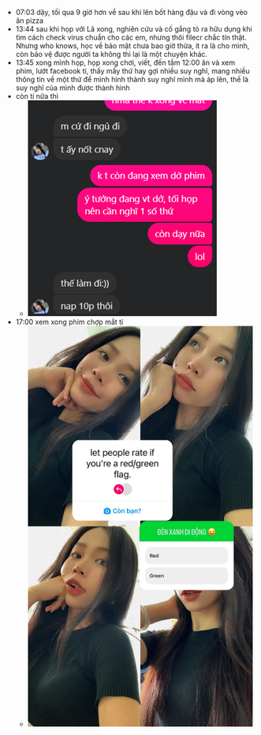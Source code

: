 - 07:03 dậy, tối qua 9 giờ hơn về sau khi lên bốt hàng đậu và đi vòng vèo ăn pizza
- 13:44 sau khi họp với Lã xong, nghiên cứu và cố gắng tỏ ra hữu dụng khi tìm cách check virus chuẩn cho các em, nhưng thôi filecr chắc tín thật. Nhưng who knows, học về bảo mật chưa bao giờ thừa, ít ra là cho mình, còn bảo vệ được người ta không thì lại là một chuyện khác.
- 13:45 xong mình họp, họp xong chơi, viết, đến tầm 12:00 ăn và xem phim, lướt facebook tí, thấy mấy thứ hay gợi nhiều suy nghĩ, mang nhiều thông tin về một thứ để mình hình thành suy nghĩ mình mà áp lên, thế là suy nghĩ của mình được thành hình
- còn tí nữa thì
	- ![image.png](../assets/image_1700808501653_0.png)
- 17:00 xem xong phim chợp mắt tí
	- ![image.png](../assets/image_1700820039987_0.png)